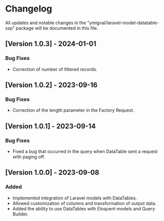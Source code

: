 # Changelog

All updates and notable changes in the "ymigval/laravel-model-datatable-ssp" package will be documented in this file.

## [Version 1.0.3] - 2024-01-01

### Bug Fixes

- Correction of number of filtered records.


## [Version 1.0.2] - 2023-09-16

### Bug Fixes

- Correction of the length parameter in the Factory Request.

## [Version 1.0.1] - 2023-09-14

### Bug Fixes

- Fixed a bug that occurred in the query when DataTable sent a request with paging off.


## [Version 1.0.0] - 2023-09-08

### Added

- Implemented integration of Laravel models with DataTables.
- Allowed customization of columns and transformation of output data.
- Added the ability to use DataTables with Eloquent models and Query Builder.
